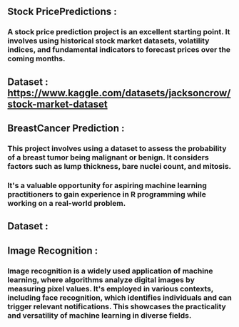 ## Stock PricePredictions : 
### A stock price prediction project is an excellent starting point. It involves using historical stock market datasets, volatility indices, and fundamental indicators to forecast prices over the coming months.

## Dataset : https://www.kaggle.com/datasets/jacksoncrow/stock-market-dataset

## BreastCancer Prediction : 
### This project involves using a dataset to assess the probability of a breast tumor being malignant or benign. It considers factors such as lump thickness, bare nuclei count, and mitosis. 
### It's a valuable opportunity for aspiring machine learning practitioners to gain experience in R programming while working on a real-world problem.

## Dataset :

## Image Recognition : 
### Image recognition is a widely used application of machine learning, where algorithms analyze digital images by measuring pixel values. It's employed in various contexts, including face recognition, which identifies individuals and can trigger relevant notifications. This showcases the practicality and versatility of machine learning in diverse fields.
